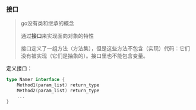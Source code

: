 ### 接口
>go没有类和继承的概念 
> 
>通过**接口**来实现面向对象的特性
>
>接口定义了一组方法（方法集），但是这些方法不包含（实现）代码：它们没有被实现（它们是抽象的）。接口里也不能包含变量。

定义接口：
```go
type Namer interface {
    Method1(param_list) return_type
    Method2(param_list) return_type
    ...
}
```